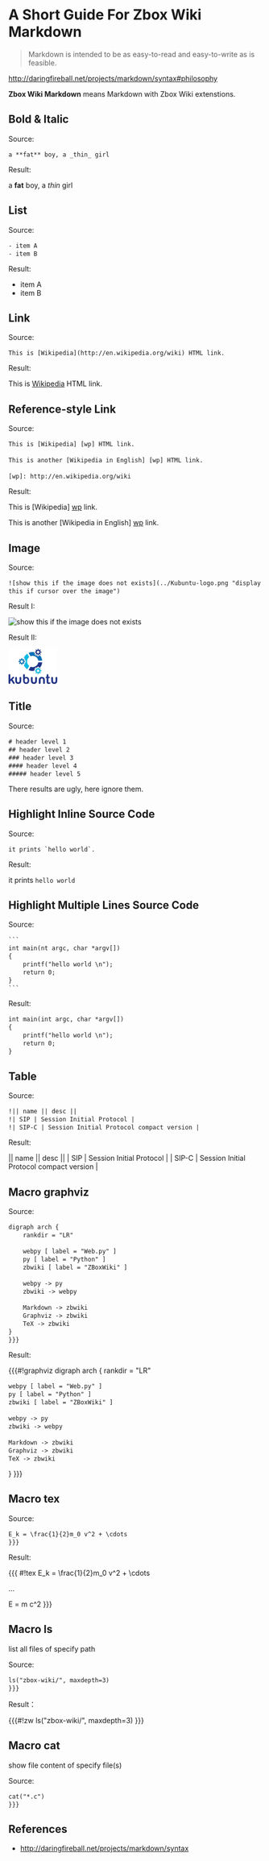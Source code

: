 # A Short Guide For Zbox Wiki Markdown

> Markdown is intended to be as easy-to-read and easy-to-write as is feasible.

http://daringfireball.net/projects/markdown/syntax#philosophy


**Zbox Wiki Markdown** means Markdown with Zbox Wiki extenstions.


## Bold & Italic

Source:

    a **fat** boy, a _thin_ girl


Result:

a **fat** boy, a _thin_ girl


## List

Source:

```
- item A
- item B
```

Result:

- item A
- item B


## Link

Source:

```
This is [Wikipedia](http://en.wikipedia.org/wiki) HTML link.
```


Result:

This is [Wikipedia](http://en.wikipedia.org/wiki) HTML link.


## Reference-style Link

Source:

```
This is [Wikipedia] [wp] HTML link.

This is another [Wikipedia in English] [wp] HTML link.

[wp]: http://en.wikipedia.org/wiki
```


Result:

This is [Wikipedia] [wp] link.

This is another [Wikipedia in English] [wp] link.

[wp]: http://en.wikipedia.org/wiki


## Image

Source:

```
![show this if the image does not exists](../Kubuntu-logo.png "display this if cursor over the image")
```


Result I:

![show this if the image does not exists](../Kubuntu-logo-not-exists.png "display this if cursor over the image")


Result II:

![show this if the image does not exists](../Kubuntu-logo.png "display this if cursor over the image")


## Title

Source:

```
# header level 1
## header level 2
### header level 3
#### header level 4
##### header level 5
```

There results are ugly, here ignore them.


## Highlight Inline Source Code

Source:

```
it prints `hello world`.
```


Result:

it prints `hello world`


## Highlight Multiple Lines Source Code

Source:

    ```
    int main(nt argc, char *argv[])
    {
        printf("hello world \n");
        return 0;
    }
    ```

      
Result:

```
int main(int argc, char *argv[])
{
    printf("hello world \n");
    return 0;
}
```


## Table

Source:

```
!|| name || desc ||
!| SIP | Session Initial Protocol |
!| SIP-C | Session Initial Protocol compact version |
```

Result:

|| name || desc ||
| SIP | Session Initial Protocol |
| SIP-C | Session Initial Protocol compact version |


## Macro graphviz

Source:

```{{{#!graphviz
digraph arch {
    rankdir = "LR"

    webpy [ label = "Web.py" ]
    py [ label = "Python" ]
    zbwiki [ label = "ZBoxWiki" ]

    webpy -> py
    zbwiki -> webpy
    
    Markdown -> zbwiki
    Graphviz -> zbwiki
    TeX -> zbwiki
}
}}}
```


Result:

{{{#!graphviz
digraph arch {
    rankdir = "LR"

    webpy [ label = "Web.py" ]
    py [ label = "Python" ]
    zbwiki [ label = "ZBoxWiki" ]

    webpy -> py
    zbwiki -> webpy
    
    Markdown -> zbwiki
    Graphviz -> zbwiki
    TeX -> zbwiki
}
}}}


## Macro tex

Source:

```{{{#!tex
E_k = \frac{1}{2}m_0 v^2 + \cdots
}}}
```


Result:

{{{
#!tex
E_k = \frac{1}{2}m_0 v^2 + \cdots

...

E = m c^2
}}}


## Macro ls

list all files of specify path


Source:

```{{{#!zw
ls("zbox-wiki/", maxdepth=3)
}}}
```

Result：

{{{#!zw
ls("zbox-wiki/", maxdepth=3)
}}}


## Macro cat

show file content of specify file(s)

Source:

```{{{#!zw
cat("*.c")
}}}
```




## References

 - http://daringfireball.net/projects/markdown/syntax




